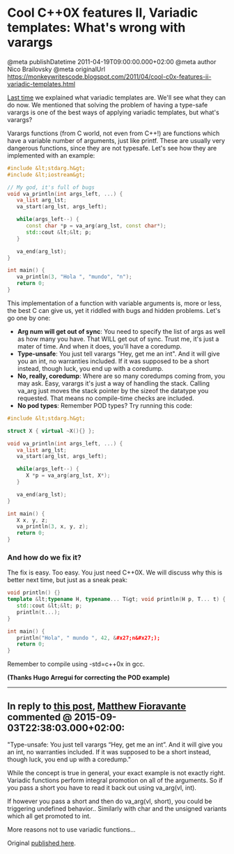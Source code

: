 # Cool C++0X features II, Variadic templates: What&#39;s wrong with varargs

@meta publishDatetime 2011-04-19T09:00:00.000+02:00
@meta author Nico Brailovsky
@meta originalUrl https://monkeywritescode.blogspot.com/2011/04/cool-c0x-features-ii-variadic-templates.html

[Last time](/blog_md/2011/0418_CoolC0XfeaturesIIntro.md) we explained what variadic templates are. We'll see what they can do now. We mentioned that solving the problem of having a type-safe varargs is one of the best ways of applying variadic templates, but what's varargs?

Varargs functions (from C world, not even from C++!) are functions which have a variable number of arguments, just like printf. These are usually very dangerous functions, since they are not typesafe. Let's see how they are implemented with an example:

```c++
#include &lt;stdarg.h&gt;
#include &lt;iostream&gt;

// My god, it's full of bugs
void va_println(int args_left, ...) {
   va_list arg_lst;
   va_start(arg_lst, args_left);

   while(args_left--) {
      const char *p = va_arg(arg_lst, const char*);
      std::cout &lt;&lt; p;
   }

   va_end(arg_lst);
}

int main() {
   va_println(3, "Hola ", "mundo", "n");
   return 0;
}

```

This implementation of a function with variable arguments is, more or less, the best C can give us, yet it riddled with bugs and hidden problems. Let's go one by one:

* **Arg num will get out of sync**: You need to specify the list of args as well as how many you have. That WILL get out of sync. Trust me, it's just a mater of time. And when it does, you'll have a coredump.
* **Type-unsafe**: You just tell varargs "Hey, get me an int". And it will give you an int, no warranties included. If it was supposed to be a short instead, though luck, you end up with a coredump.
* **No, really, coredump**: Where are so many coredumps coming from, you may ask. Easy, varargs it's just a way of handling the stack. Calling va\_arg just moves the stack pointer by the sizeof the datatype you requested. That means no compile-time checks are included.
* **No pod types**: Remember POD types? Try running this code:

```c++
#include &lt;stdarg.h&gt;

struct X { virtual ~X(){} };

void va_println(int args_left, ...) {
   va_list arg_lst;
   va_start(arg_lst, args_left);

   while(args_left--) {
      X *p = va_arg(arg_lst, X*);
   }

   va_end(arg_lst);
}

int main() {
   X x, y, z;
   va_println(3, x, y, z);
   return 0;
}

```

### And how do we fix it?

The fix is easy. Too easy. You just need C++0X. We will discuss why this is better next time, but just as a sneak peak:

```c++
void println() {}
template &lt;typename H, typename... T&gt; void println(H p, T... t) {
   std::cout &lt;&lt; p;
   println(t...);
}

int main() {
   println("Hola", " mundo ", 42, &#x27;n&#x27;);
   return 0;
}

```

Remember to compile using -std=c++0x in gcc.

**(Thanks Hugo Arregui for correcting the POD example)**


---
## In reply to [this post](), [Matthew Fioravante]() commented @ 2015-09-03T22:38:03.000+02:00:

"Type-unsafe: You just tell varargs “Hey, get me an int”. And it will give you an int, no warranties included. If it was supposed to be a short instead, though luck, you end up with a coredump."

While the concept is true in general, your exact example is not exactly right. Variadic functions perform integral promotion on all of the arguments. So if you pass a short you have to read it back out using va\_arg(vl, int).

If however you pass a short and then do va\_arg(vl, short), you could be triggering undefined behavior.. Similarly with char and the unsigned variants which all get promoted to int.

More reasons not to use variadic functions...

Original [published here](/blog_md/2011/0419_CoolC0XfeaturesIIVariadictemplatesWhat39swrongwithvarargs.md).
